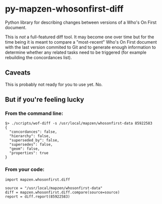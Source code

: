 # py-mapzen-whosonfirst-diff

Python library for describing changes between versions of a Who\'s On First document.

This is *not* a full-featured diff tool. It may become one over time but for the time being it is meant to compare a "most-recent"  Who's On First document with the last version commited to Git and to generate enough information to determine whether any related tasks need to be triggered (for example rebuilding the concordances list).

## Caveats

This is probably not ready for you to use yet. No.

## But if you're feeling lucky

### From the command line:

```
$> ./scripts/wof-diff -s /usr/local/mapzen/whosonfirst-data 85922583 
{
  "concordances": false, 
  "hierarchy": false, 
  "superseded_by": false, 
  "supersedes": false, 
  "geom": false, 
  "properties": true
}
```

### From your code:

```
import mapzen.whosonfirst.diff

source = "/usr/local/mapzen/whosonfirst-data"
diff = mapzen.whosonfirst.diff.compare(source=source)
report = diff.report(85922583)
```

